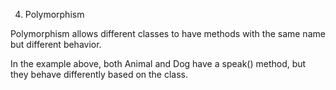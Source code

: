 
4. Polymorphism

Polymorphism allows different classes to have methods with the same name but different behavior.

In the example above, both Animal and Dog have a speak() method, but they behave differently based on the class.

